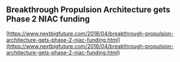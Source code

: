 ## Breakthrough Propulsion Architecture gets Phase 2 NIAC funding
  
  [https://www.nextbigfuture.com/2018/04/breakthrough-propulsion-architecture-gets-phase-2-niac-funding.html](https://www.nextbigfuture.com/2018/04/breakthrough-propulsion-architecture-gets-phase-2-niac-funding.html)